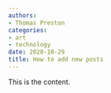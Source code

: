 ```yaml
---
authors:
- Thomas Preston
categories:
- art
- technology
date: 2020-10-29
title: How to add new posts
---
```

This is the content.
